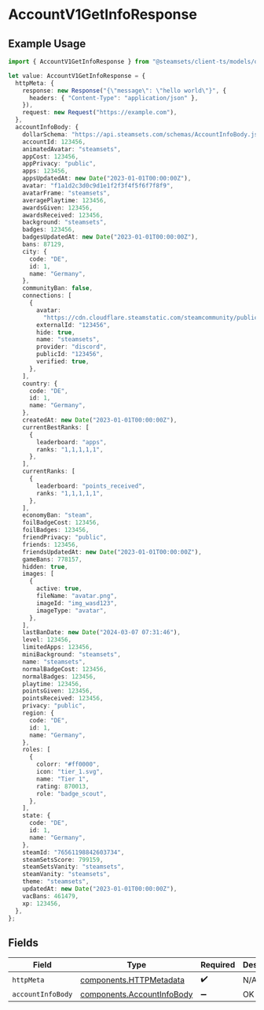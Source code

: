 # AccountV1GetInfoResponse

## Example Usage

```typescript
import { AccountV1GetInfoResponse } from "@steamsets/client-ts/models/operations";

let value: AccountV1GetInfoResponse = {
  httpMeta: {
    response: new Response("{\"message\": \"hello world\"}", {
      headers: { "Content-Type": "application/json" },
    }),
    request: new Request("https://example.com"),
  },
  accountInfoBody: {
    dollarSchema: "https://api.steamsets.com/schemas/AccountInfoBody.json",
    accountId: 123456,
    animatedAvatar: "steamsets",
    appCost: 123456,
    appPrivacy: "public",
    apps: 123456,
    appsUpdatedAt: new Date("2023-01-01T00:00:00Z"),
    avatar: "f1a1d2c3d0c9d1e1f2f3f4f5f6f7f8f9",
    avatarFrame: "steamsets",
    averagePlaytime: 123456,
    awardsGiven: 123456,
    awardsReceived: 123456,
    background: "steamsets",
    badges: 123456,
    badgesUpdatedAt: new Date("2023-01-01T00:00:00Z"),
    bans: 87129,
    city: {
      code: "DE",
      id: 1,
      name: "Germany",
    },
    communityBan: false,
    connections: [
      {
        avatar:
          "https://cdn.cloudflare.steamstatic.com/steamcommunity/public/images/avatars/f1/f1a1d2c3d0c9d1e1f2f3f4f5f6f7f8f9.jpg",
        externalId: "123456",
        hide: true,
        name: "steamsets",
        provider: "discord",
        publicId: "123456",
        verified: true,
      },
    ],
    country: {
      code: "DE",
      id: 1,
      name: "Germany",
    },
    createdAt: new Date("2023-01-01T00:00:00Z"),
    currentBestRanks: [
      {
        leaderboard: "apps",
        ranks: "1,1,1,1,1",
      },
    ],
    currentRanks: [
      {
        leaderboard: "points_received",
        ranks: "1,1,1,1,1",
      },
    ],
    economyBan: "steam",
    foilBadgeCost: 123456,
    foilBadges: 123456,
    friendPrivacy: "public",
    friends: 123456,
    friendsUpdatedAt: new Date("2023-01-01T00:00:00Z"),
    gameBans: 778157,
    hidden: true,
    images: [
      {
        active: true,
        fileName: "avatar.png",
        imageId: "img_wasd123",
        imageType: "avatar",
      },
    ],
    lastBanDate: new Date("2024-03-07 07:31:46"),
    level: 123456,
    limitedApps: 123456,
    miniBackground: "steamsets",
    name: "steamsets",
    normalBadgeCost: 123456,
    normalBadges: 123456,
    playtime: 123456,
    pointsGiven: 123456,
    pointsReceived: 123456,
    privacy: "public",
    region: {
      code: "DE",
      id: 1,
      name: "Germany",
    },
    roles: [
      {
        colorr: "#ff0000",
        icon: "tier_1.svg",
        name: "Tier 1",
        rating: 870013,
        role: "badge_scout",
      },
    ],
    state: {
      code: "DE",
      id: 1,
      name: "Germany",
    },
    steamId: "76561198842603734",
    steamSetsScore: 799159,
    steamSetsVanity: "steamsets",
    steamVanity: "steamsets",
    theme: "steamsets",
    updatedAt: new Date("2023-01-01T00:00:00Z"),
    vacBans: 461479,
    xp: 123456,
  },
};
```

## Fields

| Field                                                                    | Type                                                                     | Required                                                                 | Description                                                              |
| ------------------------------------------------------------------------ | ------------------------------------------------------------------------ | ------------------------------------------------------------------------ | ------------------------------------------------------------------------ |
| `httpMeta`                                                               | [components.HTTPMetadata](../../models/components/httpmetadata.md)       | :heavy_check_mark:                                                       | N/A                                                                      |
| `accountInfoBody`                                                        | [components.AccountInfoBody](../../models/components/accountinfobody.md) | :heavy_minus_sign:                                                       | OK                                                                       |